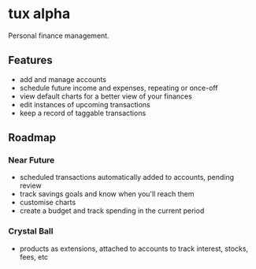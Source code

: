 tux alpha
=========

Personal finance management.

Features
--------

* add and manage accounts
* schedule future income and expenses, repeating or once-off
* view default charts for a better view of your finances
* edit instances of upcoming transactions
* keep a record of taggable transactions

Roadmap
--------------

### Near Future

* scheduled transactions automatically added to accounts, pending review
* track savings goals and know when you'll reach them
* customise charts
* create a budget and track spending in the current period

### Crystal Ball

* products as extensions, attached to accounts to track interest, stocks, fees, etc